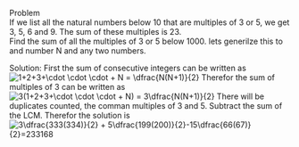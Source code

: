 Problem </br>
If we list all the natural numbers below 10 that are multiples of 3 or 5, we get 3, 5, 6 and 9. The sum of these multiples is 23. </br>
Find the sum of all the multiples of 3 or 5 below 1000. lets generilze this to and number N and any two numbers.

Solution:
First the sum of consecutive integers can be written as </br>
![1+2+3+\cdot \cdot \cdot + N = \dfrac{N(N+1)}{2}](https://render.githubusercontent.com/render/math?math=1%2B2%2B3%2B%5Ccdot%20%5Ccdot%20%5Ccdot%20%2B%20N%20%3D%20%5Cdfrac%7BN(N%2B1)%7D%7B2%7D)
Therefor the sum of multiples of 3 can be written as </br>
![3(1+2+3+\cdot \cdot \cdot + N) = 3\dfrac{N(N+1)}{2}](https://render.githubusercontent.com/render/math?math=3(1%2B2%2B3%2B%5Ccdot%20%5Ccdot%20%5Ccdot%20%2B%20N)%20%3D%203%5Cdfrac%7BN(N%2B1)%7D%7B2%7D)
There will be duplicates counted, the comman multiples of 3 and 5. Subtract the sum of the LCM.
Therefor the solution is</br>
![3\dfrac{333(334)}{2} + 5\dfrac{199(200)}{2}-15\dfrac{66(67)}{2}=233168](https://render.githubusercontent.com/render/math?math=3%5Cdfrac%7B333(334)%7D%7B2%7D%20%2B%205%5Cdfrac%7B199(200)%7D%7B2%7D-15%5Cdfrac%7B66(67)%7D%7B2%7D%3D233168)</br>
